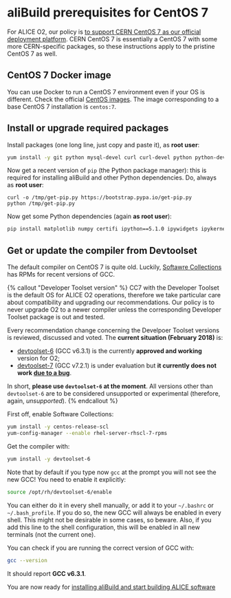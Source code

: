 aliBuild prerequisites for CentOS 7
===================================

For ALICE O2, our policy is [to support CERN CentOS 7 as our official deployment
platform](https://indico.cern.ch/event/642232/#3-wp3-common-tools-and-softwar). CERN CentOS 7 is
essentially a CentOS 7 with some more CERN-specific packages, so these instructions apply to the
pristine CentOS 7 as well.


## CentOS 7 Docker image

You can use Docker to run a CentOS 7 environment even if your OS is different. Check the official
[CentOS images](https://hub.docker.com/_/centos/). The image corresponding to a base CentOS 7
installation is `centos:7`.


## Install or upgrade required packages

Install packages (one long line, just copy and paste it), as **root user**:

```bash
yum install -y git python mysql-devel curl curl-devel python python-devel python-pip bzip2 bzip2-devel autoconf automake texinfo gettext gettext-devel libtool freetype freetype-devel libpng libpng-devel sqlite sqlite-devel ncurses-devel mesa-libGLU-devel libX11-devel libXpm-devel libXext-devel libXft-devel libxml2 libxml2-devel motif motif-devel kernel-devel pciutils-devel kmod-devel bison flex perl-ExtUtils-Embed environment-modules
```

Now get a recent version of `pip` (the Python package manager): this is required for installing aliBuild and other Python dependencies. Do, always as **root user**:

```
curl -o /tmp/get-pip.py https://bootstrap.pypa.io/get-pip.py
python /tmp/get-pip.py
```

Now get some Python dependencies (again **as root user**):

```bash
pip install matplotlib numpy certifi ipython==5.1.0 ipywidgets ipykernel notebook metakernel pyyaml
```


## Get or update the compiler from Devtoolset

The default compiler on CentOS 7 is quite old. Luckily, [Softawre
Collections](https://www.softwarecollections.org/) has RPMs for recent versions of GCC.

{% callout "Developer Toolset version" %}
CC7 with the Developer Toolset is the default OS for ALICE O2 operations, therefore we take
particular care about compatibility and upgrading our recommendations. Our policy is to never
upgrade O2 to a newer compiler unless the corresponding Developer Toolset package is out and tested.

Every recommendation change concerning the Develpoer Toolset versions is reviewed, discussed and
voted. The **current situation (February 2018)** is:

* [devtoolset-6](https://www.softwarecollections.org/en/scls/rhscl/devtoolset-6/) (GCC v6.3.1) is
  the currently **approved and working** version for O2;
* [devtoolset-7](https://www.softwarecollections.org/en/scls/rhscl/devtoolset-7/) (GCC v7.2.1) is
  under evaluation but **it currently does not work [due to a bug](  https://bugzilla.redhat.com/show_bug.cgi?id=1519073)**.

In short, **please use `devtoolset-6` at the moment**. All versions other than `devtoolset-6` are to
be considered unsupported or experimental (therefore, again, _unsupported_).
{% endcallout %}

First off, enable Software Collections:

```bash
yum install -y centos-release-scl
yum-config-manager --enable rhel-server-rhscl-7-rpms
```

Get the compiler with:

```bash
yum install -y devtoolset-6
```

Note that by default if you type now `gcc` at the prompt you will not see the new GCC! You need to
enable it explicitly:

```bash
source /opt/rh/devtoolset-6/enable
```

You can either do it in every shell manually, or add it to your `~/.bashrc` or `~/.bash_profile`. If
you do so, the new GCC will always be enabled in every shell. This might not be desirable in some
cases, so beware. Also, if you add this line to the shell configuration, this will be enabled in all
new terminals (not the current one).

You can check if you are running the correct version of GCC with:

```bash
gcc --version
```

It should report **GCC v6.3.1**.

You are now ready for [installing aliBuild and start building ALICE
software](README.md#get-or-upgrade-alibuild)
